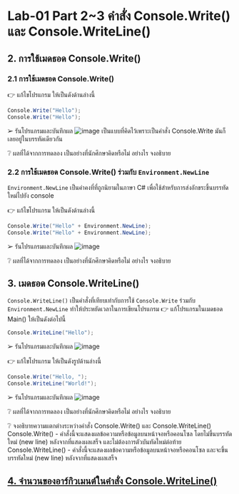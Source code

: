 # Lab-01 Part 2~3 คำสั่ง Console.Write() และ Console.WriteLine()

## 2. การใช้เมดธอด Console.Write()

### 2.1 การใช้เมดธอด Console.Write()
👉 แก้ไขโปรแกรม ให้เป็นดังด้านล่างนี้

```csharp
Console.Write("Hello");
Console.Write("Hello");
```

➢ รันโปรแกรมและบันทึกผล
![image](https://user-images.githubusercontent.com/115066359/232000246-a3223244-f46d-42d2-83a0-85ead30c97d8.png)
เป็นแบบที่คิดไว้เพราะเป็นคำสั่ง Console.Write มันก็เลยอยู่ในบรรทัดเดียวกัน


❔ ผลที่ได้จากการทดลอง เป็นอย่างที่นักศึกษาคิดหรือไม่ อย่างไร จงอธิบาย

### 2.2 การใช้เมดธอด Console.Write() ร่วมกับ  `Environment.NewLine`

`Environment.NewLine` เป็นค่าคงที่ที่ถูกนิยามในภาษา C# เพื่อใช้สำหรับการส่งอักขระขึ้นบรรทัดใหม่ไปยัง console

👉 แก้ไขโปรแกรม ให้เป็นดังด้านล่างนี้

```csharp
Console.Write("Hello" + Environment.NewLine);
Console.Write("Hello" + Environment.NewLine);
```

➢ รันโปรแกรมและบันทึกผล
![image](https://user-images.githubusercontent.com/115066359/232003263-92c4d606-e7b6-46cd-b7f2-54fd36b7640e.png)



❔ ผลที่ได้จากการทดลอง เป็นอย่างที่นักศึกษาคิดหรือไม่ อย่างไร จงอธิบาย


## 3. เมดธอด Console.WriteLine()

`Console.WriteLine()` เป็นคำสั่งที่เทียบเท่ากับการใช้  `Console.Write` ร่วมกับ  `Environment.NewLine` ทำให้ประหยัดเวลาในการเขียนโปรแกรม
👉 แก้โปรแกรมในเมดธอด Main() ให้เป็นดังต่อไปนี้

```csharp
Console.WriteLine("Hello");
```

➢ รันโปรแกรมและบันทึกผล
![image](https://user-images.githubusercontent.com/115066359/232003543-6a495c5d-f16e-4e50-bd13-c58d8647bb56.png)




👉 แก้ไขโปรแกรม ให้เป็นดังรูปด้านล่างนี้

```csharp
Console.Write("Hello, ");
Console.WriteLine("World!");
```

➢ รันโปรแกรมและบันทึกผล
![image](https://user-images.githubusercontent.com/115066359/232003942-6758e41e-52f4-405e-914e-7e5283c0a701.png)


❔ ผลที่ได้จากการทดลอง เป็นอย่างที่นักศึกษาคิดหรือไม่ อย่างไร จงอธิบาย


❔ จงอธิบายความแตกต่างระหว่างคำสั่ง Console.Write() และ Console.WriteLine()
Console.Write() - คำสั่งนี้จะแสดงผลข้อความหรือข้อมูลบนหน้าจอหรือคอนโซล โดยไม่ขึ้นบรรทัดใหม่ (new line) หลังจากที่แสดงผลเสร็จ และไม่ต้องการตัวบันทัดใหม่ต่อท้าย
Console.WriteLine() - คำสั่งนี้จะแสดงผลข้อความหรือข้อมูลบนหน้าจอหรือคอนโซล และจะขึ้นบรรทัดใหม่ (new line) หลังจากที่แสดงผลเสร็จ

## [4. จำนวนของอาร์กิวเมนต์ในคำสั่ง Console.WriteLine()](./Lab-01-part-4.md)
